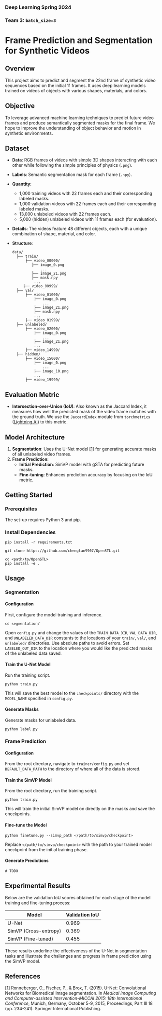 ### Deep Learning Spring 2024
### Team 3: `batch_size=3`

# Frame Prediction and Segmentation for Synthetic Videos

## Overview
This project aims to predict and segment the 22nd frame of synthetic video sequences based on the initial 11 frames. It uses deep learning models trained on videos of objects with various shapes, materials, and colors.

## Objective
To leverage advanced machine learning techniques to predict future video frames and produce semantically segmented masks for the final frame. We hope to improve the understanding of object behavior and motion in synthetic environments.

## Dataset
- **Data**: RGB frames of videos with simple 3D shapes interacting with each other while following the simple principles of physics (`.png`).
- **Labels**: Semantic segmentation mask for each frame (`.npy`).
- **Quantity**:
    - 1,000 training videos with 22 frames each and their corresponding labeled masks.
    - 1,000 validation videos with 22 frames each and their corresponding labeled masks.
    - 13,000 unlabeled videos with 22 frames each.
    - 5,000 (hidden) unlabeled videos with 11 frames each (for evaluation).
- **Details**: The videos feature 48 different objects, each with a unique combination of shape, material, and color.
- **Structure**:

  ```
  data/
    ├── train/
        ├── video_00000/
           ├── image_0.png
               ...
           ├── image_21.png
           ├── mask.npy
            ...
       ├── video_00999/
    ├── val/
        ├── video_01000/
            ├── image_0.png
                ...
            ├── image_21.png
            ├── mask.npy
            ...
        ├── video_01999/
    ├── unlabeled/
        ├── video_02000/
            ├── image_0.png
                ...
            ├── image_21.png
            ...
        ├── video_14999/
    ├── hidden/
        ├── video_15000/
            ├── image_0.png
                ...
            ├── image_10.png
            ...
        ├── video_19999/
  ```

## Evaluation Metric
- **Intersection-over-Union (IoU)**: Also known as the Jaccard Index, it measures how well the predicted mask of the video frame matches with the ground truth. We use the `JaccardIndex` module from `torchmetrics` ([Lightning AI](https://lightning.ai/docs/torchmetrics/stable/classification/jaccard_index.html)) to this metric.

## Model Architecture
1. **Segmentation**: Uses the U-Net model [[1]](#1) for generating accurate masks of all unlabeled video frames.
2. **Frame Prediction**:
   - **Initial Prediction**: SimVP model with gSTA for predicting future masks.
   - **Fine-tuning**: Enhances prediction accuracy by focusing on the IoU metric.

## Getting Started

### Prerequisites
The set-up requires Python 3 and pip.

### Install Dependencies
```
pip install -r requirements.txt
```

```
git clone https://github.com/chengtan9907/OpenSTL.git
```
```
cd <path/to/OpenSTL>
pip install -e .
```

## Usage

### Segmentation

#### Configuration

First, configure the model training and inference.

```
cd segmentation/
```

Open `config.py` and change the values of the `TRAIN_DATA_DIR`, `VAL_DATA_DIR`, and `UNLABELED_DATA_DIR` constants to the locations of your `train/`, `val/`, and `unlabeled/` directories. Use absolute paths to avoid errors. Set `LABELED_OUT_DIR` to the location where you would like the predicted masks of the unlabeled data saved.

#### Train the U-Net Model

Run the training script.

```
python train.py
```

This will save the best model to the `checkpoints/` directory with the `MODEL_NAME` specified in `config.py`.

#### Generate Masks

Generate masks for unlabeled data.

```
python label.py
```

### Frame Prediction

#### Configuration

From the root directory, navigate to `trainer/config.py` and set `DEFAULT_DATA_PATH` to the directory of where all of the data is stored.

#### Train the SimVP Model

From the root directory, run the training script.

```
python train.py
```

This will train the initial SimVP model on directly on the masks and save the checkpoints.

#### Fine-tune the Model

```
python finetune.py --simvp_path </path/to/simvp/checkpoint>
```

Replace `</path/to/simvp/checkpoint>` with the path to your trained model checkpoint from the initial training phase.

#### Generate Predictions

`# TODO`

## Experimental Results

Below are the validation IoU scores obtained for each stage of the model training and fine-tuning process:

| Model                 | Validation IoU |
|-----------------------|----------------|
| U-Net                 | 0.969          |
| SimVP (Cross-entropy) | 0.369          |
| SimVP (Fine-tuned)    | 0.455          |

These results underline the effectiveness of the U-Net in segmentation tasks and illustrate the challenges and progress in frame prediction using the SimVP model.

## References

<a id="1">[1]</a> 
Ronneberger, O., Fischer, P., & Brox, T. (2015). U-Net: Convolutional Networks for Biomedical Image segmentation. In _Medical Image Computing and Computer-assisted Intervention-MICCAI 2015: 18th International Conference_, Munich, Germany, October 5-9, 2015, Proceedings, Part III 18 (pp. 234-241). Springer International Publishing.